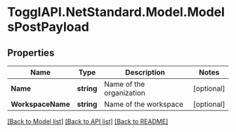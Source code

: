 # TogglAPI.NetStandard.Model.ModelsPostPayload
## Properties

Name | Type | Description | Notes
------------ | ------------- | ------------- | -------------
**Name** | **string** | Name of the organization | [optional] 
**WorkspaceName** | **string** | Name of the workspace | [optional] 

[[Back to Model list]](../README.md#documentation-for-models) [[Back to API list]](../README.md#documentation-for-api-endpoints) [[Back to README]](../README.md)

